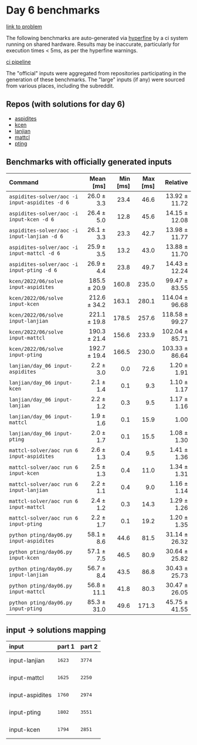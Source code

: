 # Day 6 benchmarks

[link to problem](http://adventofcode.com/2022/day/6)

The following benchmarks are auto-generated via [hyperfine](https://github.com/sharkdp/hyperfine) by a ci system running on shared hardware. Results may be inaccurate, particularly for execution times < 5ms, as per the hyperfine warnings.

[ci pipeline](http://ci.papercode.net:8080/teams/aoc2022/pipelines/aoc-compare-2022)

The "official" inputs were aggregated from repositories participating in the generation of these benchmarks. The "large" inputs (if any) were sourced from various places, including the subreddit.

## Repos (with solutions for day 6)


- [aspidites](https://github.com/aspidites/aoc2022)
- [kcen](https://github.com/kcen/AdventOfCode)
- [lanjian](https://github.com/LanJian/aoc-2022)
- [mattcl](https://github.com/mattcl/aoc2022)
- [pting](https://github.com/pting/aoc2022)

## Benchmarks with officially generated inputs
| Command | Mean [ms] | Min [ms] | Max [ms] | Relative |
|:---|---:|---:|---:|---:|
| `aspidites-solver/aoc -i input-aspidites -d 6` | 26.0 ± 3.3 | 23.4 | 46.6 | 13.92 ± 11.72 |
| `aspidites-solver/aoc -i input-kcen -d 6` | 26.4 ± 5.0 | 12.8 | 45.6 | 14.15 ± 12.08 |
| `aspidites-solver/aoc -i input-lanjian -d 6` | 26.1 ± 3.3 | 23.3 | 42.7 | 13.98 ± 11.77 |
| `aspidites-solver/aoc -i input-mattcl -d 6` | 25.9 ± 3.5 | 13.2 | 43.0 | 13.88 ± 11.70 |
| `aspidites-solver/aoc -i input-pting -d 6` | 26.9 ± 4.4 | 23.8 | 49.7 | 14.43 ± 12.24 |
| `kcen/2022/06/solve input-aspidites` | 185.5 ± 20.9 | 160.8 | 235.0 | 99.47 ± 83.55 |
| `kcen/2022/06/solve input-kcen` | 212.6 ± 34.2 | 163.1 | 280.1 | 114.04 ± 96.68 |
| `kcen/2022/06/solve input-lanjian` | 221.1 ± 19.8 | 178.5 | 257.6 | 118.58 ± 99.27 |
| `kcen/2022/06/solve input-mattcl` | 190.3 ± 21.4 | 156.6 | 233.9 | 102.04 ± 85.71 |
| `kcen/2022/06/solve input-pting` | 192.7 ± 19.4 | 166.5 | 230.0 | 103.33 ± 86.64 |
| `lanjian/day_06 input-aspidites` | 2.2 ± 3.0 | 0.0 | 72.6 | 1.20 ± 1.91 |
| `lanjian/day_06 input-kcen` | 2.1 ± 1.4 | 0.1 | 9.3 | 1.10 ± 1.17 |
| `lanjian/day_06 input-lanjian` | 2.2 ± 1.2 | 0.3 | 9.5 | 1.17 ± 1.16 |
| `lanjian/day_06 input-mattcl` | 1.9 ± 1.6 | 0.1 | 15.9 | 1.00 |
| `lanjian/day_06 input-pting` | 2.0 ± 1.7 | 0.1 | 15.5 | 1.08 ± 1.30 |
| `mattcl-solver/aoc run 6 input-aspidites` | 2.6 ± 1.3 | 0.4 | 9.5 | 1.41 ± 1.36 |
| `mattcl-solver/aoc run 6 input-kcen` | 2.5 ± 1.3 | 0.4 | 11.0 | 1.34 ± 1.31 |
| `mattcl-solver/aoc run 6 input-lanjian` | 2.2 ± 1.1 | 0.4 | 9.0 | 1.16 ± 1.14 |
| `mattcl-solver/aoc run 6 input-mattcl` | 2.4 ± 1.2 | 0.3 | 14.3 | 1.29 ± 1.26 |
| `mattcl-solver/aoc run 6 input-pting` | 2.2 ± 1.7 | 0.1 | 19.2 | 1.20 ± 1.35 |
| `python pting/day06.py input-aspidites` | 58.1 ± 8.6 | 44.6 | 81.5 | 31.14 ± 26.32 |
| `python pting/day06.py input-kcen` | 57.1 ± 7.5 | 46.5 | 80.9 | 30.64 ± 25.82 |
| `python pting/day06.py input-lanjian` | 56.7 ± 8.4 | 43.5 | 86.8 | 30.43 ± 25.73 |
| `python pting/day06.py input-mattcl` | 56.8 ± 11.1 | 41.8 | 80.3 | 30.47 ± 26.05 |
| `python pting/day06.py input-pting` | 85.3 ± 31.0 | 49.6 | 171.3 | 45.75 ± 41.55 |

## input -> solutions mapping
|input|part 1|part 2|
|:---|:---|:---|
|input-lanjian|<pre>1623</pre>|<pre>3774</pre>|
|input-mattcl|<pre>1625</pre>|<pre>2250</pre>|
|input-aspidites|<pre>1760</pre>|<pre>2974</pre>|
|input-pting|<pre>1802</pre>|<pre>3551</pre>|
|input-kcen|<pre>1794</pre>|<pre>2851</pre>|
